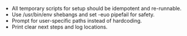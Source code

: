- All temporary scripts for setup should be idempotent and re-runnable.
- Use /usr/bin/env shebangs and set -euo pipefail for safety.
- Prompt for user-specific paths instead of hardcoding.
- Print clear next steps and log locations.
